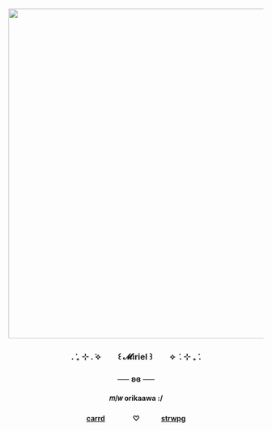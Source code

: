 <h3 align="center"> <img src="https://i.postimg.cc/C5cGqXjD/1000002709.png" height="650"/></h3>
<h3 align="center">. ݁₊ ⊹ . ݁⟡ ㅤㅤ꒰ 𝓜iriel ꒱ㅤㅤ ⟡ ݁ . ⊹ ₊ ݁.</h3>
<h3 align="center">── ʚɞ ──</h3>
<h4 align="center">𝑚/𝑤 orikaawa :/</h4>
<h4 align="center"><a href="https://mirrrielll.carrd.co/" target="_blank">carrd</a> ㅤㅤㅤㅤ♡ ㅤㅤㅤ<a href="https://whotfismiriel.straw.page/" target="_blank">strwpg</a>
